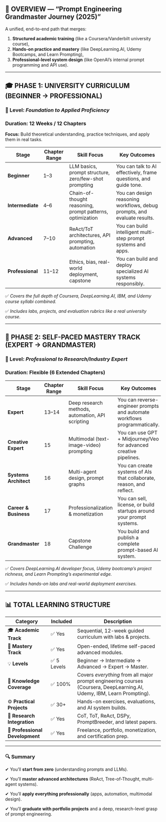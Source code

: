 ## 🧭 OVERVIEW — “Prompt Engineering Grandmaster Journey (2025)”

A unified, end-to-end path that merges:

1. **Structured academic training** (like a Coursera/Vanderbilt university course),
2. **Hands-on practice and mastery** (like DeepLearning.AI, Udemy Bootcamps, and Learn Prompting),
3. **Professional-level system design** (like OpenAI’s internal prompt programming and API use).

---

## 🎓 PHASE 1: UNIVERSITY CURRICULUM (BEGINNER → PROFESSIONAL)

### 📘 Level: *Foundation to Applied Proficiency*

### Duration: 12 Weeks / 12 Chapters

**Focus:** Build theoretical understanding, practice techniques, and apply them in real tasks.

| Stage | Chapter Range | Skill Focus | Key Outcomes |
| --- | --- | --- | --- |
| **Beginner** | 1–3 | LLM basics, prompt structure, zero/few-shot prompting | You can talk to AI effectively, frame questions, and guide tone. |
| **Intermediate** | 4–6 | Chain-of-thought reasoning, prompt patterns, optimization | You can design reasoning workflows, debug prompts, and evaluate results. |
| **Advanced** | 7–10 | ReAct/ToT architectures, API prompting, automation | You can build intelligent multi-step prompt systems and apps. |
| **Professional** | 11–12 | Ethics, bias, real-world deployment, capstone | You can build and deploy specialized AI systems responsibly. |

✅ *Covers the full depth of Coursera, DeepLearning.AI, IBM, and Udemy course syllabi combined.*

✅ *Includes labs, projects, and evaluation rubrics like a real university course.*

---

## 🚀 PHASE 2: SELF-PACED MASTERY TRACK (EXPERT → GRANDMASTER)

### 📗 Level: *Professional to Research/Industry Expert*

### Duration: Flexible (6 Extended Chapters)

| Stage | Chapter Range | Skill Focus | Key Outcomes |
| --- | --- | --- | --- |
| **Expert** | 13–14 | Deep research methods, automation, API scripting | You can reverse-engineer prompts and automate workflows programmatically. |
| **Creative Expert** | 15 | Multimodal (text-image-video) prompting | You can use GPT + Midjourney/Veo for advanced creative pipelines. |
| **Systems Architect** | 16 | Multi-agent design, prompt graphs | You can create systems of AIs that collaborate, reason, and reflect. |
| **Career & Business** | 17 | Professionalization & monetization | You can sell, license, or build startups around your prompt systems. |
| **Grandmaster** | 18 | Capstone Challenge | You build and publish a complete prompt-based AI system. |

✅ *Covers DeepLearning.AI developer focus, Udemy bootcamp’s project richness, and Learn Prompting’s experimental edge.*

✅ *Includes hands-on labs and real-world deployment exercises.*

---

## 📊 TOTAL LEARNING STRUCTURE

| Category | Included | Description |
| --- | --- | --- |
| 🎓 **Academic Track** | ✅ Yes | Sequential, 12-week guided curriculum with labs & projects. |
| 🚀 **Mastery Track** | ✅ Yes | Open-ended, lifetime self-paced advanced modules. |
| 💡 **Levels** | ✅ 5 Levels | Beginner → Intermediate → Advanced → Expert → Master. |
| 🧠 **Knowledge Coverage** | ✅ 100% | Covers *everything* from all major prompt engineering courses (Coursera, DeepLearning.AI, Udemy, IBM, Learn Prompting). |
| ⚙️ **Practical Projects** | ✅ 30+ | Hands-on exercises, evaluations, and AI system builds. |
| 🔬 **Research Integration** | ✅ Yes | CoT, ToT, ReAct, DSPy, PromptBreeder, and latest papers. |
| 💼 **Professional Development** | ✅ Yes | Freelance, portfolio, monetization, and certification prep. |

---

### 🔍 Summary

✔ You’ll **start from zero** (understanding prompts and LLMs).

✔ You’ll **master advanced architectures** (ReAct, Tree-of-Thought, multi-agent systems).

✔ You’ll **apply everything professionally** (apps, automation, multimodal design).

✔ You’ll **graduate with portfolio projects** and a deep, research-level grasp of prompt engineering.
